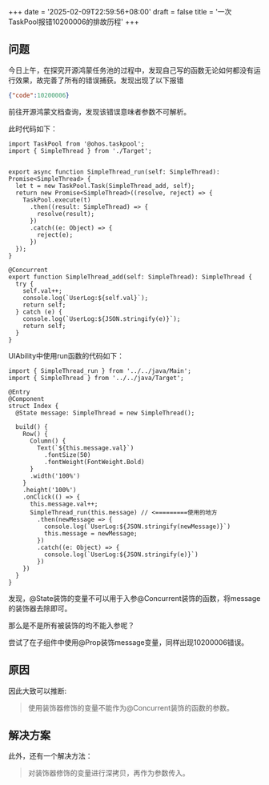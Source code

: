 +++
date = '2025-02-09T22:59:56+08:00'
draft = false
title = '一次TaskPool报错10200006的排故历程'
+++

## 问题

今日上午，在探究开源鸿蒙任务池的过程中，发现自己写的函数无论如何都没有运行效果，故完善了所有的错误捕获。发现出现了以下报错

<!--more-->

```json
{"code":10200006}
```

前往开源鸿蒙文档查询，发现该错误意味者参数不可解析。

此时代码如下：

```Main.ets
import TaskPool from '@ohos.taskpool';
import { SimpleThread } from './Target';


export async function SimpleThread_run(self: SimpleThread): Promise<SimpleThread> {
  let t = new TaskPool.Task(SimpleThread_add, self);
  return new Promise<SimpleThread>((resolve, reject) => {
    TaskPool.execute(t)
      .then((result: SimpleThread) => {
        resolve(result);
      })
      .catch((e: Object) => {
        reject(e);
      })
  });
}

@Concurrent
export function SimpleThread_add(self: SimpleThread): SimpleThread {
  try {
    self.val++;
    console.log(`UserLog:${self.val}`);
    return self;
  } catch (e) {
    console.log(`UserLog:${JSON.stringify(e)}`);
    return self;
  }
}

```

UIAbility中使用run函数的代码如下：

```
import { SimpleThread_run } from '../../java/Main';
import { SimpleThread } from '../../java/Target';

@Entry
@Component
struct Index {
  @State message: SimpleThread = new SimpleThread();

  build() {
    Row() {
      Column() {
        Text(`${this.message.val}`)
          .fontSize(50)
          .fontWeight(FontWeight.Bold)
      }
      .width('100%')
    }
    .height('100%')
    .onClick(() => {
      this.message.val++;
      SimpleThread_run(this.message) // <=========使用的地方
        .then(newMessage => {
          console.log(`UserLog:${JSON.stringify(newMessage)}`)
          this.message = newMessage;
        })
        .catch((e: Object) => {
          console.log(`UserLog:${JSON.stringify(e)}`)
        })
    })
  }
}

```

发现，@State装饰的变量不可以用于入参@Concurrent装饰的函数，将message的装饰器去除即可。

那么是不是所有被装饰的均不能入参呢？

尝试了在子组件中使用@Prop装饰message变量，同样出现10200006错误。

## 原因

因此大致可以推断:
> 使用装饰器修饰的变量不能作为@Concurrent装饰的函数的参数。

## 解决方案

此外，还有一个解决方法：
> 对装饰器修饰的变量进行深拷贝，再作为参数传入。